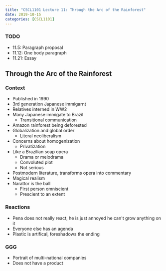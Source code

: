 ```yaml
---
title: "CSCL1101 Lecture 11: Through the Arc of the Rainforest"
date: 2019-10-15
categories: [CSCL1101]
---
```


### TODO

- 11.5: Paragraph proposal
- 11.12: One body paragraph
- 11.21: Essay 

## Through the Arc of the Rainforest

### Context

- Published in 1990
- 3rd generation Japanese immigarnt
- Relatives interned in WW2
- Many Japanese immigate to Brazil
    - Transitional communication 
- Amazon rainforest being deforested
- Globalization and global order
    - Literal neoliberalism
- Concerns about homogenization
    - Privatization
- Like a Brazilian soap opera
    - Drama or melodrama
    - Convoluted plot
    - Not serious
- Postmodern literature, transforms opera into commentary
- Magical realism
- Narattor is the ball
    - First person omniscient
    - Prescient to an extent

### Reactions

- Pena does not really react, he is just annoyed he can't grow anything on it
- Everyone else has an agenda
- Plastic is artifical, foreshadows the ending

### GGG

- Portrait of multi-national companies
- Does not have a product

